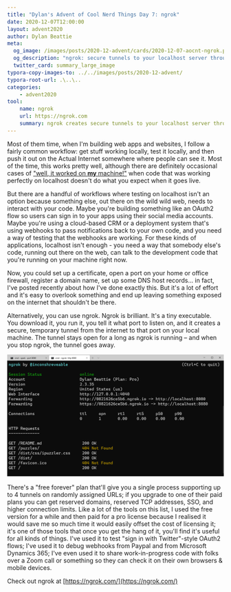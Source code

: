 ```yaml
---
title: "Dylan's Advent of Cool Nerd Things Day 7: ngrok"
date: 2020-12-07T12:00:00
layout: advent2020
author: Dylan Beattie
meta:
  og_image: /images/posts/2020-12-advent/cards/2020-12-07-aocnt-ngrok.png
  og_description: "ngrok: secure tunnels to your localhost server through any NAT or firewall."
  twitter_card: summary_large_image
typora-copy-images-to: ../../images/posts/2020-12-advent/
typora-root-url: .\..\..
categories:
    - advent2020
tool:
    name: ngrok
    url: https://ngrok.com
    summary: ngrok creates secure tunnels to your localhost server through any NAT or firewall.
---
```


Most of them time, when I'm building web apps and websites, I follow a fairly common workflow: get stuff working locally, test it locally, and then push it out on the Actual Internet somewhere where people can see it. Most of the time, this works pretty well, although there are definitely occasional cases of ["well, it worked on **my** machine!"](https://blog.codinghorror.com/the-works-on-my-machine-certification-program/) when code that was working perfectly on localhost doesn't do what you expect when it goes live.

But there are a handful of workflows where testing on localhost isn't an option because something else, out there on the wild wild web, needs to interact with your code. Maybe you're building something like an OAuth2 flow so users can sign in to your apps using their social media accounts. Maybe you're using a cloud-based CRM or a deployment system that's using webhooks to pass notifications back to your own code, and you need a way of testing that the webhooks are working. For these kinds of applications, localhost isn't enough - you need a way that somebody else's code, running out there on the web, can talk to the development code that you're running on your machine right now.

Now, you could set up a certificate, open a port on your home or office firewall, register a domain name, set up some DNS host records... in fact, I've posted recently about how I've done exactly this. But it's a lot of effort and it's easy to overlook something and end up leaving something exposed on the internet that shouldn't be there. 

Alternatively, you can use ngrok. Ngrok is brilliant. It's a tiny executable. You download it, you run it, you tell it what port to listen on, and it creates a secure, temporary tunnel from the internet to that port on your local machine. The tunnel stays open for a long as ngrok is running – and when you stop ngrok, the tunnel goes away. 

![image-20201206172913178](/images/posts/2020-12-advent/image-20201206172913178.png)

There's a "free forever" plan that'll give you a single process supporting up to 4 tunnels on randomly assigned URLs; if you upgrade to one of their paid plans you can get reserved domains, reserved TCP addresses, SSO, and higher connection limits. Like a lot of the tools on this list, I used the free version for a while and then paid for a pro license because I realised it would save me so much time it would easily offset the cost of licensing it; it's one of those tools that once you get the hang of it, you'll find it's useful for all kinds of things. I've used it to test "sign in with Twitter"-style OAuth2 flows; I've used it to debug webhooks from Paypal and from Microsoft Dynamics 365; I've even used it to share work-in-progress code with folks over a Zoom call or something so they can check it on their own browsers & mobile devices.

Check out ngrok at [https://ngrok.com/](https://ngrok.com/)

